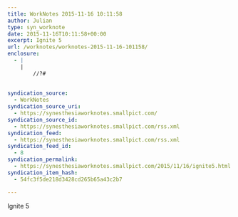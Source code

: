```yaml
---
title: WorkNotes 2015-11-16 10:11:58
author: Julian
type: syn_worknote
date: 2015-11-16T10:11:58+00:00
excerpt: Ignite 5
url: /worknotes/worknotes-2015-11-16-101158/
enclosure:
  - |
    |
        //?#
        
        
syndication_source:
  - WorkNotes
syndication_source_uri:
  - https://synesthesiaworknotes.smallpict.com/
syndication_source_id:
  - https://synesthesiaworknotes.smallpict.com/rss.xml
syndication_feed:
  - https://synesthesiaworknotes.smallpict.com/rss.xml
syndication_feed_id:
  - 8
syndication_permalink:
  - https://synesthesiaworknotes.smallpict.com/2015/11/16/ignite5.html
syndication_item_hash:
  - 54fc3f5de218d3428cd265b65a43c2b7

---
```

Ignite 5